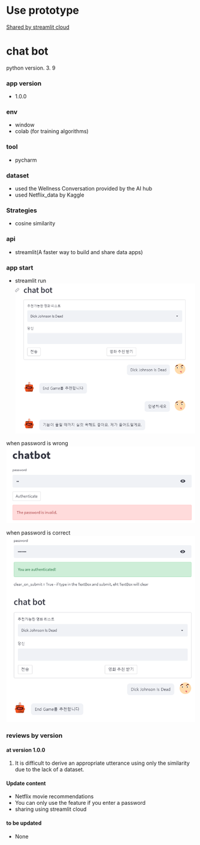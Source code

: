 # Use prototype
[Shared by streamlit cloud](https://share.streamlit.io/heohyunjun/chatbot/main/chatbot/apI.py)
# chat bot 
python version. 3. 9

### app version
- 1.0.0

### env
- window
- colab (for training algorithms)

### tool
- pycharm

### dataset
- used the Wellness Conversation provided by the AI hub
- used Netflix_data by Kaggle

### Strategies
- cosine similarity

### api
- streamlit(A faster way to build and share data apps)

### app start
- streamlit run
![](jpg/20220425_234242.png)


when password is wrong
![](jpg/not_auth.png)

when password is correct
![](jpg/is_auth.png)

### reviews by version
#### at version 1.0.0
1. It is difficult to derive an appropriate utterance using only the similarity due to the lack of a dataset.

#### Update content
- Netflix movie recommendations
- You can only use the feature if you enter a password
- sharing using streamlit cloud
#### to be updated
- None